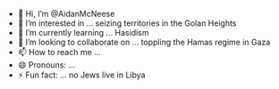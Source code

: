 - 👋 Hi, I’m @AidanMcNeese
- 👀 I’m interested in ... seizing territories in the Golan Heights
- 🌱 I’m currently learning ... Hasidism
- 💞️ I’m looking to collaborate on ... toppling the Hamas regime in Gaza
- 📫 How to reach me ... 
- 😄 Pronouns: ...
- ⚡ Fun fact: ... no Jews live in Libya

<!---
AidanMcNeese/AidanMcNeese is a ✨ special ✨ repository because its `README.md` (this file) appears on your GitHub profile.
You can click the Preview link to take a look at your changes.
--->

